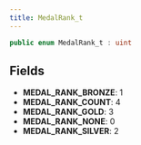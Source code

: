 ```yaml
---
title: MedalRank_t
---
```


```csharp
public enum MedalRank_t : uint
```

## Fields

- **MEDAL_RANK_BRONZE**: 1
- **MEDAL_RANK_COUNT**: 4
- **MEDAL_RANK_GOLD**: 3
- **MEDAL_RANK_NONE**: 0
- **MEDAL_RANK_SILVER**: 2

